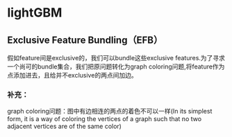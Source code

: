 # lightGBM
## Exclusive Feature Bundling（EFB）
假如feature间是exclusive的，我们可以bundle这些exclusive features.为了寻求一个尚可的bundle集合，我们把原问题转化为graph coloring问题,将feature作为点添加进去，且给并不exclusive的两点间加边。
### 补充：
graph coloring问题：图中有边相连的两点的着色不可以一样(In its simplest form, it is a way of coloring the vertices of a graph such that no two adjacent vertices are of the same color)
